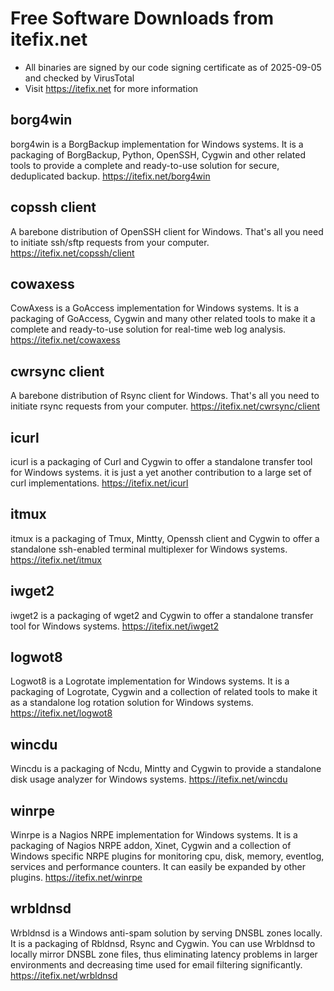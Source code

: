 # Free Software Downloads from itefix.net

- All binaries are signed by our code signing certificate as of 2025-09-05 and checked by VirusTotal
- Visit https://itefix.net for more information

## borg4win
borg4win is a BorgBackup implementation for Windows systems. It is a packaging of BorgBackup, Python, OpenSSH, Cygwin and other related tools to provide a complete and ready-to-use solution for secure, deduplicated backup.
https://itefix.net/borg4win

## copssh client
A barebone distribution of OpenSSH client for Windows. That's all you need to initiate ssh/sftp requests from your computer.
https://itefix.net/copssh/client

## cowaxess
CowAxess is a GoAccess implementation for Windows systems. It is a packaging of GoAccess, Cygwin and many other related tools to make it a complete and ready-to-use solution for real-time web log analysis.
https://itefix.net/cowaxess

## cwrsync client
A barebone distribution of Rsync client for Windows. That's all you need to initiate rsync requests from your computer.
https://itefix.net/cwrsync/client

## icurl
icurl is a packaging of Curl and Cygwin to offer a standalone transfer tool for Windows systems. it is just a yet another contribution to a large set of curl implementations.
https://itefix.net/icurl

## itmux
itmux is a packaging of Tmux, Mintty, Openssh client and Cygwin to offer a standalone ssh-enabled terminal multiplexer for Windows systems.
https://itefix.net/itmux

## iwget2
iwget2 is a packaging of wget2 and Cygwin to offer a standalone transfer tool for Windows systems.
https://itefix.net/iwget2

## logwot8
Logwot8 is a Logrotate implementation for Windows systems. It is a packaging of Logrotate, Cygwin and a collection of related tools to make it as a standalone log rotation solution for Windows systems.
https://itefix.net/logwot8

## wincdu
Wincdu is a packaging of Ncdu, Mintty and Cygwin to provide a standalone disk usage analyzer for Windows systems.
https://itefix.net/wincdu

## winrpe
Winrpe is a Nagios NRPE implementation for Windows systems. It is a packaging of Nagios NRPE addon, Xinet, Cygwin and a collection of Windows specific NRPE plugins for monitoring cpu, disk, memory, eventlog, services and performance counters. It can easily be expanded by other plugins.
https://itefix.net/winrpe

## wrbldnsd
Wrbldnsd is a Windows anti-spam solution by serving DNSBL zones locally. It is a packaging of Rbldnsd, Rsync and Cygwin. You can use Wrbldnsd to locally mirror DNSBL zone files, thus eliminating latency problems in larger environments and decreasing time used for email filtering significantly.
https://itefix.net/wrbldnsd
